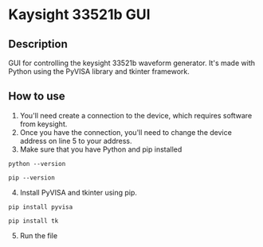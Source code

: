 # Kaysight 33521b GUI

## Description

GUI for controlling the keysight 33521b waveform generator. It's made with Python using the PyVISA library and tkinter framework.

## How to use

1. You'll need create a connection to the device, which requires software from keysight. 
2. Once you have the connection, you'll need to change the device address on line 5 to your address.
3. Make sure that you have Python and pip installed
```
python --version
```
```
pip --version
```
4. Install PyVISA and tkinter using pip.
```
pip install pyvisa
```
```
pip install tk
```
5. Run the file
